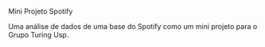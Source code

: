 Mini Projeto Spotify

Uma análise de dados de uma base do Spotify como um mini projeto para o Grupo Turing Usp. 
